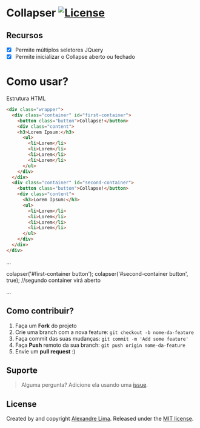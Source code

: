 # Collapser [![License](http://img.shields.io/:license-mit-blue.svg)](https://github.com/aletslima123/collapser/blob/master/LICENSE)

## Recursos

- [x] Permite múltiplos seletores JQuery
- [x] Permite inicializar o Collapse aberto ou fechado

# Como usar?

Estrutura HTML

```html
<div class="wrapper">
  <div class="container" id="first-container">
    <button class="button">Collapse!</button>
    <div class="content">
    <h3>Lorem Ipsum:</h3>
      <ul>
        <li>Lorem</li>
        <li>Lorem</li>
        <li>Lorem</li>
        <li>Lorem</li>
      </ul>
    </div>
  </div>
  <div class="container" id="second-container">
    <button class="button">Collapse!</button>
    <div class="content">
      <h3>Lorem Ipsum:</h3>
      <ul>
        <li>Lorem</li>
        <li>Lorem</li>
        <li>Lorem</li>
        <li>Lorem</li>
      </ul>
    </div>
  </div>
</div>
```

...

  colapser('#first-container button');
  colapser('#second-container button', true); //segundo container virá aberto

...

## Como contribuir?

1. Faça um **Fork** do projeto
2. Crie uma branch com a nova feature: `git checkout -b nome-da-feature`
3. Faça commit das suas mudanças: `git commit -m 'Add some feature'`
4. Faça **Push** remoto da sua branch: `git push origin nome-da-feature`
5. Envie um **pull request** :)


## Suporte

> Alguma pergunta? Adicione ela usando uma [issue](https://github.com/aletslima123/collapser/issues/new).

## License
Created by and copyright [Alexandre Lima](https://github.com/aletslima123). Released under the [MIT license](https://github.com/aletslima123/collapser/blob/master/LICENSE).